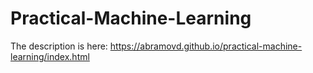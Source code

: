 # Practical-Machine-Learning

The description is here: https://abramovd.github.io/practical-machine-learning/index.html

